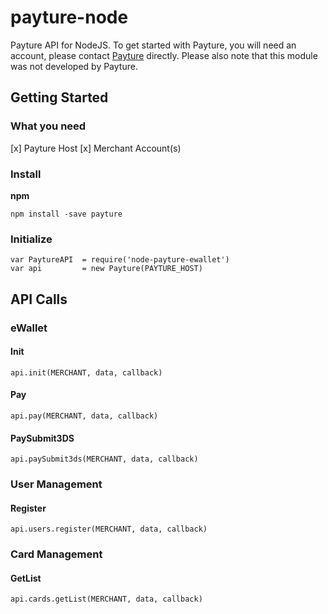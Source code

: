 # payture-node
Payture API for NodeJS. To get started with Payture, you will need an account, please contact [Payture](http://payture.com/) directly. Please also note that this module was not developed by Payture.

## Getting Started

### What you need
[x] Payture Host
[x] Merchant Account(s)

### Install
**npm**
```console
npm install -save payture
```

### Initialize
```node
var PaytureAPI  = require('node-payture-ewallet')
var api         = new Payture(PAYTURE_HOST)
```

## API Calls

### eWallet
#### Init
```node
api.init(MERCHANT, data, callback)
```
#### Pay
```node
api.pay(MERCHANT, data, callback)
```
#### PaySubmit3DS
```node
api.paySubmit3ds(MERCHANT, data, callback)
```

### User Management
#### Register
```node
api.users.register(MERCHANT, data, callback)
```

### Card Management
#### GetList
  ```node
  api.cards.getList(MERCHANT, data, callback)
  ```
